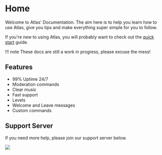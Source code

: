 # Home

Welcome to Atlas' Documentation. The aim here is to help you learn how to use Atlas, give you tips and make everything super simple for you to follow.

If you're new to using Atlas, you will probably want to check out the [quick start](/quick_start/) guide.

!!! note
    These docs are still a work in progress, please excuse the mess!

## Features

* 99% Uptime 24/7
* Moderation commands
* Clear music
* Fast support
* Levels
* Welcome and Leave messages
* Custom commands

## Support Server

If you need more help, please join our support server below.

[<img src="https://discordapp.com/api/guilds/345177567541723137/embed.png?style=banner3">](https://get-atlas.xyz/support)
